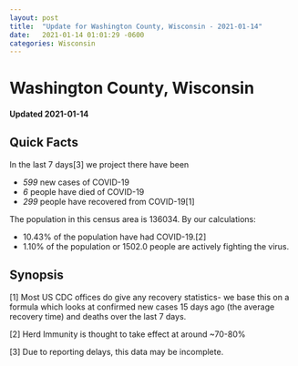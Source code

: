 ```yaml
---
layout: post
title:  "Update for Washington County, Wisconsin - 2021-01-14"
date:   2021-01-14 01:01:29 -0600
categories: Wisconsin
---
```


# Washington County, Wisconsin
#### Updated 2021-01-14

## Quick Facts

In the last 7 days[3] we project there have been
- *599* new cases of COVID-19
- *6* people have died of COVID-19
- *299* people have recovered from COVID-19[1]

The population in this census area is 136034. By our calculations:
- 10.43% of the population have had COVID-19.[2]
- 1.10% of the population or 1502.0 people are actively fighting the virus.

## Synopsis




[1] Most US CDC offices do give any recovery statistics- we base this on a formula which looks at confirmed new cases
15 days ago (the average recovery time) and deaths over the last 7 days.

[2] Herd Immunity is thought to take effect at around ~70-80%

[3] Due to reporting delays, this data may be incomplete.
 
    